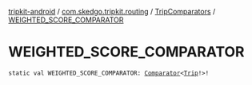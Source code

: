 [tripkit-android](../../index.md) / [com.skedgo.tripkit.routing](../index.md) / [TripComparators](index.md) / [WEIGHTED_SCORE_COMPARATOR](./-w-e-i-g-h-t-e-d_-s-c-o-r-e_-c-o-m-p-a-r-a-t-o-r.md)

# WEIGHTED_SCORE_COMPARATOR

`static val WEIGHTED_SCORE_COMPARATOR: `[`Comparator`](https://docs.oracle.com/javase/7/docs/api/java/util/Comparator.html)`<`[`Trip`](../-trip/index.md)`!>!`
